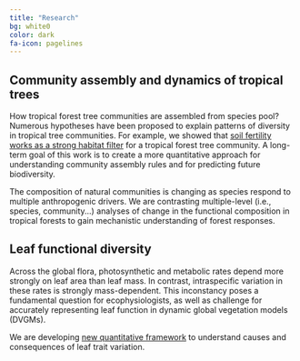 ```yaml
---
title: "Research"
bg: white0
color: dark
fa-icon: pagelines
---
```


## Community assembly and dynamics of tropical trees
How tropical forest tree communities are assembled from species pool? Numerous hypotheses have been proposed to explain patterns of diversity in tropical tree communities. For example, we showed that [soil fertility works as a strong habitat filter](http://onlinelibrary.wiley.com/doi/10.1111/j.1365-2745.2011.01937.x/full) for a tropical forest tree community. A long-term goal of this work is to create a more quantitative approach for understanding community assembly rules and for predicting future biodiversity.

The composition of natural communities is changing as species respond to multiple anthropogenic drivers. We are contrasting multiple-level (i.e., species, community...) analyses of change in the functional composition in tropical forests to gain mechanistic understanding of forest responses.

## Leaf functional diversity
Across the global flora, photosynthetic and metabolic rates depend more strongly on leaf area than leaf mass. In contrast, intraspecific variation in these rates is strongly mass-dependent. This inconstancy poses a fundamental question for ecophysiologists, as well as challenge for accurately representing leaf function in dynamic global vegetation models (DVGMs).

We are developing [new quantitative framework](http://biorxiv.org/content/early/2017/03/22/116855) to understand causes and consequences of leaf trait variation.
